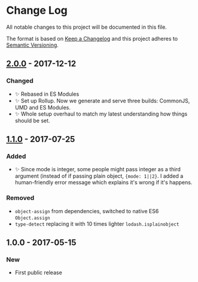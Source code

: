 # Change Log
All notable changes to this project will be documented in this file.

The format is based on [Keep a Changelog](http://keepachangelog.com/)
and this project adheres to [Semantic Versioning](http://semver.org/).

## [2.0.0] - 2017-12-12
### Changed
- ✨ Rebased in ES Modules
- ✨ Set up Rollup. Now we generate and serve three builds: CommonJS, UMD and ES Modules.
- ✨ Whole setup overhaul to match my latest understanding how things should be set.

## [1.1.0] - 2017-07-25
### Added
- ✨ Since mode is integer, some people might pass integer as a third argument (instead of if passing plain object, `{mode: 1||2}`. I added a human-friendly error message which explains it's wrong if it's happens.

### Removed
- `object-assign` from dependencies, switched to native ES6 `Object.assign`
- `type-detect` replacing it with 10 times lighter `lodash.isplainobject`

## 1.0.0 - 2017-05-15
### New
- First public release

[2.0.0]: https://github.com/codsen/object-no-new-keys/compare/v1.1.0...v2.0.0
[1.1.0]: https://github.com/codsen/object-no-new-keys/compare/v1.0.0...v1.1.0
